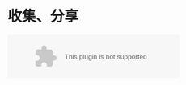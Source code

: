 # 收集、分享

<embed src="//music.163.com/style/swf/widget.swf?sid=1366550604&type=3&auto=1&width=320&height=66" width="340" height="86"  allowNetworking="all">





